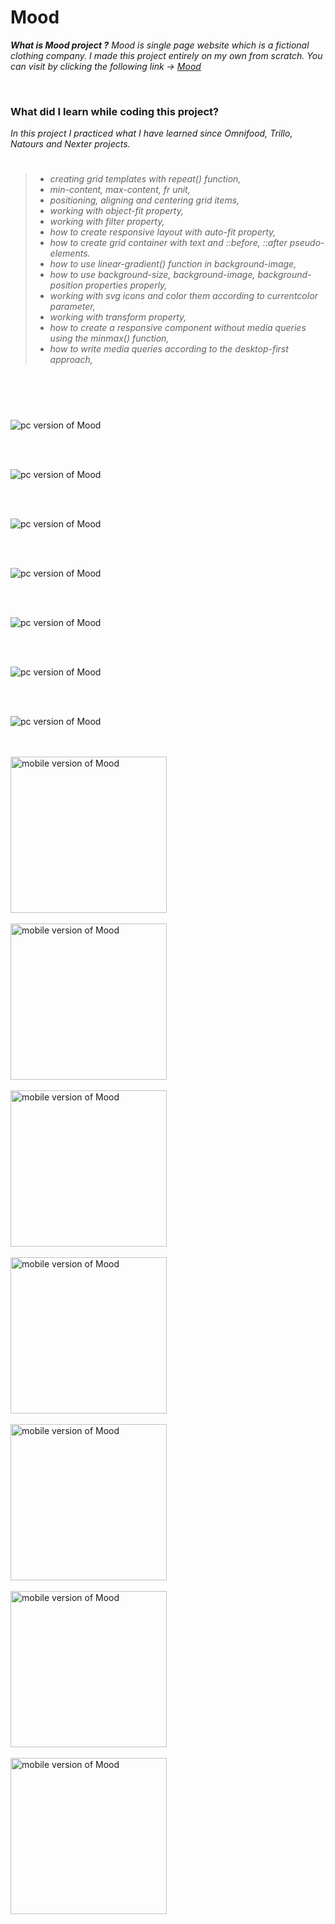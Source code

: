 # Mood

_**What is Mood project ?** Mood is single page website which is a fictional clothing company. I made this project entirely on my own from scratch. You can visit by clicking the following link &rarr; [Mood](https://mood-gldn.netlify.app/)_

<br/>

### What did I learn while coding this project?

_In this project I practiced what I have learned since Omnifood, Trillo, Natours and Nexter projects._
<br/>

> #
>
> - _creating grid templates with repeat() function,_
> - _min-content, max-content, fr unit,_
> - _positioning, aligning and centering grid items,_
> - _working with object-fit property,_
> - _working with filter property,_
> - _how to create responsive layout with auto-fit property,_
> - _how to create grid container with text and ::before, ::after pseudo-elements._
> - _how to use linear-gradient() function in background-image,_
> - _how to use background-size, background-image, background-position properties properly,_
> - _working with svg icons and color them according to currentcolor parameter,_
> - _working with transform property,_
> - _how to create a responsive component without media queries using the minmax() function,_
> - _how to write media queries according to the desktop-first approach,_
>
> #

<br/>
<br/>

![pc version of Mood](/img/readMe/mood__pc--1.png)

<br/>
<br/>

![pc version of Mood](/img/readMe/mood__pc--2.png)

<br/>
<br/>

![pc version of Mood](/img/readMe/mood__pc--3.png)

<br/>
<br/>

![pc version of Mood](/img/readMe/mood__pc--4.png)

<br/>
<br/>

![pc version of Mood](/img/readMe/mood__pc--5.png)

<br/>
<br/>

![pc version of Mood](/img/readMe/mood__pc--6.png)

<br/>
<br/>

![pc version of Mood](/img/readMe/mood__pc--7.png)

<br/>
<br/>

<img src="/img/readMe/mood__mb--1.png" alt=" mobile version of Mood" width="250" />

<br/>
<br/>

<img src="/img/readMe/mood__mb--2.png" alt=" mobile version of Mood" width="250" />

<br/>
<br/>

<img src="/img/readMe/mood__mb--3.png" alt=" mobile version of Mood" width="250" />

<br/>
<br/>

<img src="/img/readMe/mood__mb--4.png" alt=" mobile version of Mood" width="250" />

<br/>
<br/>

<img src="/img/readMe/mood__mb--5.png" alt=" mobile version of Mood" width="250" />

<br/>
<br/>

<img src="/img/readMe/mood__mb--6.png" alt=" mobile version of Mood" width="250" />

<br/>
<br/>

<img src="/img/readMe/mood__mb--7.png" alt=" mobile version of Mood" width="250" />

